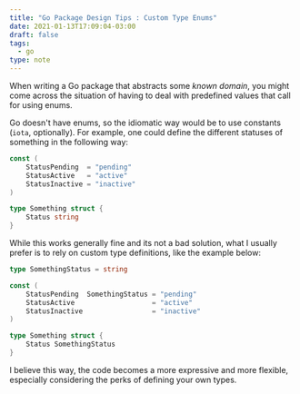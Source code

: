 ```yaml
---
title: "Go Package Design Tips : Custom Type Enums"
date: 2021-01-13T17:09:04-03:00
draft: false
tags:
  - go
type: note
---
```


When writing a Go package that abstracts some *known domain*, you might come across the situation of having to deal with predefined values that call for using enums. 

Go doesn't have enums, so the idiomatic way would be to use constants (`iota`, optionally). For example, one could define the different statuses of something in the following way:

```go
const (
	StatusPending  = "pending"
	StatusActive   = "active"
	StatusInactive = "inactive"
)

type Something struct {
	Status string
}
```

While this works generally fine and its not a bad solution, what I usually prefer is to rely on custom type definitions, like the example below:

```go
type SomethingStatus = string

const (
	StatusPending  SomethingStatus = "pending"
	StatusActive                   = "active"
	StatusInactive                 = "inactive"
)

type Something struct {
	Status SomethingStatus
}

```

I believe this way, the code becomes a more expressive and more flexible, especially considering the perks of defining your own types.
